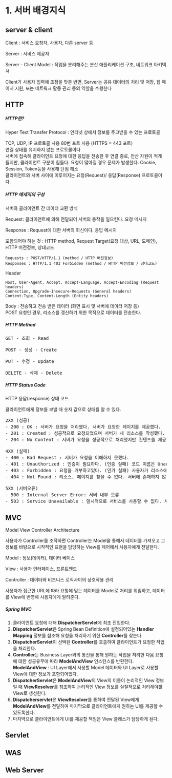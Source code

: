 # 1. 서버 배경지식

## server & client

Client : 서비스 요청자, 사용자, 다른 server 등

Server : 서비스 제공자

Server - Client Model : 작업을 분리해주는 분산 애플리케이션 구조, 네트워크 아키텍쳐

Client가 사용자 입력에 초점을 맞춘 반면, Server는 공유 데이터의 처리 및 저장, 웹 페이지 지원, 또는 네트워크 활동 관리 등의 역할을 수행한다

## HTTP
##### HTTP란?
Hyper Text Transfer Protocol : 인터넷 상에서 정보를 주고받을 수 있는 프로토콜

TCP, UDP, IP 프로토콜 사용
80번 포트 사용 (HTTPS = 443 포트)  
연결 상태를 유지하지 않는 프로토콜이다  
서버에 접속해 클라이언트 요청에 대한 응답을 전송한 후 연결 종료, 전산 자원이 적게 들지만, 클라이언트 구분이 힘들다. 요청이 많아질 경우 문제가 발생한다. Cookie, Session, Token등을 사용해 단점 해소  
클라이언트와 서버 사이에 이루어지는 요청(Request)/ 응답(Response) 프로토콜이다.  

##### HTTP 메세지의 구성

서버와 클라이언트 간 데이터 교환 방식

Request: 클라이언트에 의해 전달되어 서버의 동작을 일으킨다. 요청 메시지 

Response : Request에 대한 서버의 회신이다. 응답 메시지

포함되어야 하는 것 : HTTP method, Request Target(요청 대상, URL, 도메인), HTTP 버전정보, 상태코드

<pre><code>Requests : POST/HTTP/1.1 (method / HTTP 버전정보)
Responses : HTTP/1.1 403 Forbidden (method / HTTP 버전정보 / 상태코드)</code></pre>

Header

<pre><code>Host, User-Agent, Accept, Accept-Language, Accept-Encoding (Request headers)
Connection, Upgrade-Insecure-Requests (General headers)
Content-Type, Content-Length (Entity headers)</code></pre>

Body : 전송하고 전송 받은 데이터 (화면 표시 및 서버에 데이터 저장 등)  
POST 요청인 경우, 리소스를 갱신하기 위한 목적으로 데이터를 전송한다.

##### HTTP Method
<pre>
GET - 조회 - Read

POST - 생성 - Create

PUT - 수정 - Update

DELETE - 삭제 - Delete</pre>

##### HTTP Status Code

HTTP 응답(response) 상태 코드

클라이언트에게 정보를 보낼 때 숫자 값으로 상태를 알 수 있다.

<pre>
2XX (성공)
- 200 : OK : 서버가 요청을 처리했다. 서버가 요청한 페이지를 제공했다.
- 201 : Created : 성공적으로 요청되었으며 서버가 새 리소스를 작성했다.
- 204 : No Content : 서버가 요청을 성공적으로 처리했지만 컨텐츠를 제공하지 않는다.

4XX (실패)
- 400 : Bad Request : 서버가 요청을 이해하지 못했다.
- 401 : Unauthorized : 인증이 필요하다. (인증 실패) 코드 이름은 Unauthorized(권한없음)이지만 실제뜻은 Unauthenticated(인증 안됨)에 가깝다 
- 403 : Forbidden : 요청을 거부하고있다. (인가 실패) 사용자가 리소스에 대한 필요 권한을 갖고있지 않다.
- 404 : Not Found : 리소스, 페이지를 찾을 수 없다. 서버에 존재하지 않는 페이지에 대한 요청

5XX (서버오류)
- 500 : Internal Server Error: 서버 내부 오류
- 503 : Service Unavailable : 일시적으로 서비스를 사용할 수 없다. 서버가 오버로드 되거나 유지관리를 위해 다운되었기 때문</pre>

## MVC

Model View Controller Architecture

사용자가 Controller를 조작하면 Controller는 Model을 통해서 데이터를 가져오고 그정보를 바탕으로 시작적인 표현을 담당하는 View를 제어해서 사용자에게 전달한다.

Model : 정보(데이터), 데이터 베이스

View : 사용자 인터페이스, 프론트엔드

Controller : 데이터와 비즈니스 로직사이의 상호작용 관리

사용자가 접근한 URL에 따라 요청에 맞는 데이터를 Model로 처리를 위임하고, 데이터를 View에 반영해 사용자에게 알려준다.

##### Spring MVC

1. 클라이언트 요청에 대해 **DispatcherServlet**에 최초 진입한다.
2. **DispatcherServlet**은 Spring Bean Definition에 설정되어있는 **Handler Mapping** 정보를 참조해 요청을 처리하기 위한 **Controller**를 찾는다.
3. **DispatcherServlet**이 선택된 **Controller**를 호출하여 클라이언트가 요청한 작업을 처리한다.
4. **Controller**는 Business Layer와의 통신을 통해 원하는 작업을 처리한 다음 요청에 대한 성공유무에 따라 **ModelAndView** 인스턴스를 반환한다.  
**ModelAndView** : UI Layer에서 사용할 Model 데이터와 UI Layer로 사용할 View에 대한 정보가 포함되어있다. 
5. **DispatcherServlet**은 **ModelAndView**의 View의 이름이 논리적인 View 정보일 때 **ViewResolver**를 참조하여 논리적인 View 정보를 실질적으로 처리해야할 View로 생성한다.
6. **Dispatcherservlet**은 **ViewResolver**를 통하여 전달된 View에게 **ModelAndView**를 전달하여 마지막으로 클라이언트에게 원하는 UI를 제공할 수 있도록한다.
7. 마지막으로 클라이언트에게 UI를 제공할 책임은 View 클래스가 담당하게 된다.

## Servlet

## WAS

## Web Server

